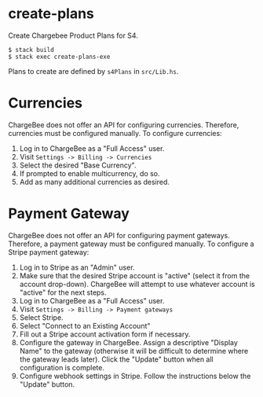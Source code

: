 # create-plans

Create Chargebee Product Plans for S4.

    $ stack build
    $ stack exec create-plans-exe

Plans to create are defined by `s4Plans` in `src/Lib.hs`.

# Currencies

ChargeBee does not offer an API for configuring currencies.
Therefore, currencies must be configured manually.
To configure currencies:

1. Log in to ChargeBee as a "Full Access" user.
2. Visit `Settings -> Billing -> Currencies`
3. Select the desired "Base Currency".
4. If prompted to enable multicurrency, do so.
5. Add as many additional currencies as desired.

# Payment Gateway

ChargeBee does not offer an API for configuring payment gateways.
Therefore, a payment gateway must be configured manually.
To configure a Stripe payment gateway:

1. Log in to Stripe as an "Admin" user.
2. Make sure that the desired Stripe account is "active"
   (select it from the account drop-down).
   ChargeBee will attempt to use whatever account is "active" for the next steps.
3. Log in to ChargeBee as a "Full Access" user.
4. Visit `Settings -> Billing -> Payment gateways`
5. Select Stripe.
6. Select "Connect to an Existing Account"
7. Fill out a Stripe account activation form if necessary.
8. Configure the gateway in ChargeBee.
   Assign a descriptive "Display Name" to the gateway
   (otherwise it will be difficult to determine where the gateway leads later).
   Click the "Update" button when all configuration is complete.
9. Configure webhook settings in Stripe.
   Follow the instructions below the "Update" button.
